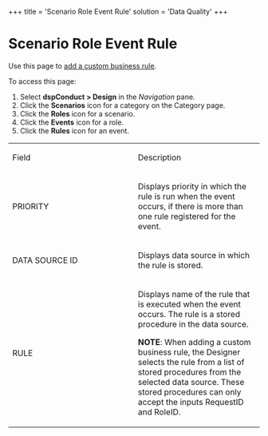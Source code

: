 +++
title = 'Scenario Role Event Rule'
solution = 'Data Quality'
+++

# Scenario Role Event Rule

<div class="use">

Use this page to [add a custom business
rule](../Use_Cases/Add_Custom_Business_Rules.htm).

</div>

To access this page:

1.  Select <span style="font-weight: bold;">dspConduct \>
    </span>**Design** in the *Navigation* pane.
2.  Click the **Scenarios** icon for a category on the Category page.
3.  Click the **Roles** icon for a scenario.
4.  Click the **Events** icon for a role.
5.  Click the **Rules** icon for an event.

<table>
<colgroup>
<col style="width: 50%" />
<col style="width: 50%" />
</colgroup>
<tbody>
<tr class="odd">
<td><p>Field</p></td>
<td><p>Description</p></td>
</tr>
<tr class="even">
<td><p>PRIORITY</p></td>
<td><p>Displays priority in which the rule is run when the event occurs, if there is more than one rule registered for the event.</p></td>
</tr>
<tr class="odd">
<td><p>DATA SOURCE ID</p></td>
<td><p>Displays data source in which the rule is stored.</p></td>
</tr>
<tr class="even">
<td><p>RULE</p></td>
<td><p>Displays name of the rule that is executed when the event occurs. The rule is a stored procedure in the data source.</p>
<p><strong>NOTE</strong>: When adding a custom business rule, the Designer selects the rule from a list of stored procedures from the selected data source. These stored procedures can only accept the inputs RequestID and RoleID.</p></td>
</tr>
</tbody>
</table>
